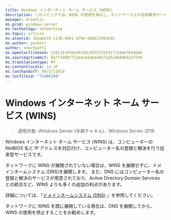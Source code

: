 ```yaml
---
title: Windows インターネット ネーム サービス (WINS)
description: このトピックでは、WINS の使用を停止し、ネットワーク上の名前解決サービスに DNS を使用する方法について説明します。
manager: brianlic
ms.prod: windows-server
ms.technology: networking
ms.topic: article
ms.assetid: 32eabe7d-1130-4001-a79a-8ddb31993e5b
ms.author: pashort
author: shortpatti
ms.openlocfilehash: 219c313dfeb26319cd5f537df417724de7044648
ms.sourcegitcommit: 6aff3d88ff22ea141a6ea6572a5ad8dd6321f199
ms.translationtype: MT
ms.contentlocale: ja-JP
ms.lasthandoff: 09/27/2019
ms.locfileid: "71405248"
---
```

#  <a name="windows-internet-name-service-wins"></a>Windows インターネット ネーム サービス (WINS)

>適用対象: Windows Server (半期チャネル)、Windows Server 2016

Windows インターネット ネーム サービス (WINS) は、コンピューターの NetBIOS 名と IP アドレスを対応付け、コンピューター名の登録と解決を行う従来型サービスです。

ネットワークに WINS が展開されていない場合は、WINS を展開せずに、ドメインネームシステム \(DNS\)を展開します。 また、DNS にはコンピューター名の登録と解決のサービスが用意されており、Active Directory Domain Services との統合など、WINS よりも多くの追加の利点があります。

詳細については、「[ドメインネームシステム (DNS)](https://docs.microsoft.com/windows-server/networking/dns/dns-top) 」を参照してください。

ネットワークに WINS を既に展開している場合は、DNS を展開してから、WINS の使用を停止することをお勧めします。
